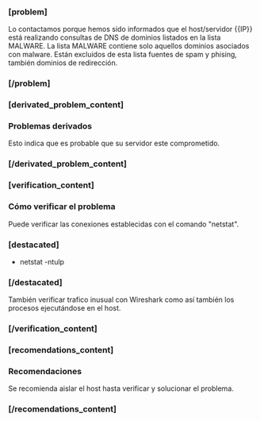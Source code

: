 ### [problem]
Lo contactamos porque hemos sido informados que el host/servidor {{IP}} está realizando consultas de DNS de dominios listados en la lista MALWARE.
La lista MALWARE contiene solo aquellos dominios asociados con malware. Están excluidos de esta lista fuentes de spam y phising, también dominios de redirección.
### [/problem]

### [derivated_problem_content]
### Problemas derivados
Esto indica que es probable que su servidor este comprometido.
### [/derivated_problem_content]

### [verification_content]
### Cómo verificar el problema
Puede verificar las conexiones establecidas con el comando "netstat".

### [destacated]
* netstat -ntulp
### [/destacated]

También verificar trafico inusual con Wireshark como así también los procesos ejecutándose en el host.
### [/verification_content]

### [recomendations_content]
### Recomendaciones
Se recomienda aislar el host hasta verificar y solucionar el problema.
### [/recomendations_content]
